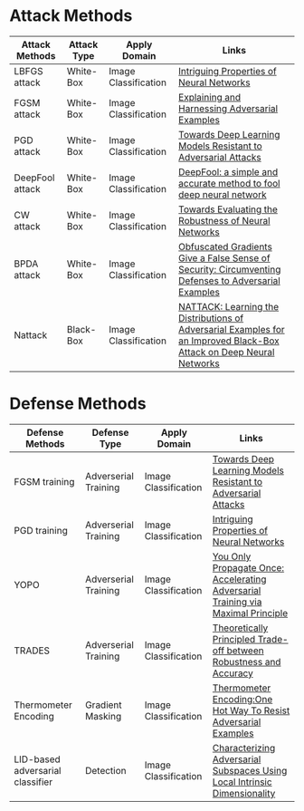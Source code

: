 # Attack Methods  
|   Attack Methods   | Attack Type | Apply Domain | Links |
|--------------------|-------------|--------------|------|
| LBFGS attack | White-Box | Image Classification | [Intriguing Properties of Neural Networks](https://arxiv.org/pdf/1312.6199.pdf?not-changed)|
| FGSM attack | White-Box | Image Classification | [Explaining and Harnessing Adversarial Examples](https://arxiv.org/pdf/1412.6572.pdf) |
| PGD attack | White-Box | Image Classification | [Towards Deep Learning Models Resistant to Adversarial Attacks](https://arxiv.org/pdf/1706.06083.pdf) |
| DeepFool attack | White-Box | Image Classification | [DeepFool: a simple and accurate method to fool deep neural network](https://www.cv-foundation.org/openaccess/content_cvpr_2016/papers/Moosavi-Dezfooli_DeepFool_A_Simple_CVPR_2016_paper.pdf) |
| CW attack | White-Box | Image Classification | [Towards Evaluating the Robustness of Neural Networks](https://arxiv.org/pdf/1608.04644.pdf) |
| BPDA attack | White-Box | Image Classification | [Obfuscated Gradients Give a False Sense of Security: Circumventing Defenses to Adversarial Examples](https://arxiv.org/pdf/1802.00420.pdf) |
| Nattack | Black-Box | Image Classification | [NATTACK: Learning the Distributions of Adversarial Examples for an Improved Black-Box Attack on Deep Neural Networks](https://arxiv.org/pdf/1905.00441.pdf) |

# Defense Methods
|   Defense Methods   | Defense Type | Apply Domain | Links |
|---------------------|--------------|--------------|------|
| FGSM training | Adverserial Training | Image Classification | [Towards Deep Learning Models Resistant to Adversarial Attacks](https://arxiv.org/pdf/1706.06083.pdf) |
| PGD training | Adverserial Training | Image Classification | [Intriguing Properties of Neural Networks](https://arxiv.org/pdf/1312.6199.pdf?not-changed)|
| YOPO | Adverserial Training | Image Classification | [You Only Propagate Once: Accelerating Adversarial Training via Maximal Principle](https://arxiv.org/pdf/1905.00877.pdf) |
| TRADES | Adverserial Training | Image Classification | [Theoretically Principled Trade-off between Robustness and Accuracy](https://arxiv.org/pdf/1901.08573.pdf) |
| Thermometer Encoding | Gradient Masking | Image Classification | [Thermometer Encoding:One Hot Way To Resist Adversarial Examples](https://openreview.net/pdf?id=S18Su--CW) |
| LID-based adversarial classifier | Detection | Image Classification | [Characterizing Adversarial Subspaces Using Local Intrinsic Dimensionality](https://arxiv.org/pdf/1801.02613.pdf) |
